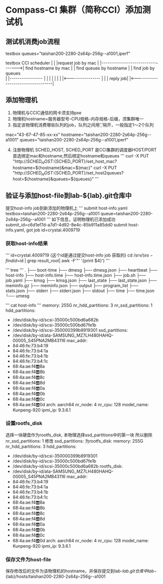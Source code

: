 # Compass-CI 集群（简称CCI）添加测试机
## 测试机消费job流程

testbox queues="taishan200-2280-2s64p-256g--a1001,iperf"

testbox				  CCI scheduler
   |					|
   |request job by mac			|
   |----------------------------------->| find hostname by mac
   |					| find queues by hostname
   |					| find job by queues	
   |					|-----------------
   |					|		 |
   |					|		 |
   |					|<----------------
   |					|
   |  			       reply job|
   |<-----------------------------------|

## 添加物理机
1. 物理机与CCIC通信的网卡须支持pxe
2. 物理机hostname=服务器型号-CPU规格-内存规格-后缀，须集群唯一
3. 指定该物理机消费哪些队列的job，队列之间用','隔开，一般指定1～2个队列

mac="43-67-47-85-xx-xx"
hostname="taishan200-2280-2s64p-256g--a1001"
queues="taishan200-2280-2s64p-256g--a1001,iperf"

4. 注册物理机
SCHED_HOST, SCHED_PORT 是CCI集群的调度器HOST/PORT
首选绑定mac和hostname,然后绑定hostname和queues
'''
curl -X PUT "http://${SCHED_HOST}:${SCHED_PORT}/set_host_mac?hostname=${hostname}&mac=${mac}"
curl -X PUT "http://${SCHED_HOST}:${SCHED_PORT}/set_host2queues?host=${hostname}&queues=${queues}"
'''

## 验证与添加host-file到lab-${lab}.git仓库中
提交host-info job到新添加的物理机上
'''
submit host-info.yaml testbox=taishan200-2280-2s64p-256g--a1001 queue=taishan200-2280-2s64p-256g--a1001
'''
如下信息，证明物理机已添加成功
submit_id=c6d1ef7d-a7d1-4d92-8e4c-85b911a85dd0
submit host-info.yaml, got job id=crystal.4009719

### 获取host-info结果
'''
id=crystal.4009719 (这个id是通过提交host-info job 获取的)
cd /srv/$(es-find id=$id | grep result_root| awk -F'"' '{print $4}')
'''

'''
tree
'''
.
├── boot-time
├── dmesg
├── dmesg.json
├── heartbeat
├── host-info
├── host-info.time
├── host-info.time.json
├── job.sh
├── job.yaml
├── kmsg
├── kmsg.json
├── last_state
├── last_state.json
├── meminfo.gz
├── meminfo.json
├── output
├── program_list
├── stats.json
├── stderr
├── stderr.json
├── stdout
├── time
├── time.json
└── umesg

'''
cat host-info
'''
memory: 255G
nr_hdd_partitions: 3
nr_ssd_partitions: 1
hdd_partitions:
  - /dev/disk/by-id/scsi-35000c500bd6a682b
  - /dev/disk/by-id/scsi-35000c500bd67fe1b
  - /dev/disk/by-id/scsi-350000399b8919301
ssd_partitions:
  - /dev/disk/by-id/ata-SAMSUNG_MZ7LH480HAHQ-00005_S45PNA2MB43116
mac_addr:
  - 84:46:fe:73:b4:19
  - 84:46:fe:73:b4:1a
  - 84:46:fe:73:b4:1b
  - 84:46:fe:73:b4:1c
  - 68:4a:ae:f4:ab:8a
  - 68:4a:ae:f4:ab:8b
  - 68:4a:ae:f4:ab:8c
  - 68:4a:ae:f4:ab:8d
  - 68:4a:ae:f4:ab:0a
  - 68:4a:ae:f4:ab:0b
  - 68:4a:ae:f4:ab:0c
  - 68:4a:ae:f4:ab:0d
arch: aarch64
nr_node: 4
nr_cpu: 128
model_name: Kunpeng-920
ipmi_ip: 9.3.6.1

### 设置rootfs_disk
选择一块硬盘作为rootfs_disk, 本物理选择ssd_partitions中的第一块
所以删除 nr_ssd_partitions: 1
修改 ssd_partitions: 为rootfs_disk:
memory: 255G
nr_hdd_partitions: 3
hdd_partitions:
  - /dev/disk/by-id/scsi-350000399b8919301
  - /dev/disk/by-id/scsi-35000c500bd67fe1b
  - /dev/disk/by-id/scsi-35000c500bd6a682b
rootfs_disk:
  - /dev/disk/by-id/ata-SAMSUNG_MZ7LH480HAHQ-00005_S45PNA2MB43116
mac_addr:
  - 84:46:fe:73:b4:19
  - 84:46:fe:73:b4:1a
  - 84:46:fe:73:b4:1b
  - 84:46:fe:73:b4:1c
  - 68:4a:ae:f4:ab:8a
  - 68:4a:ae:f4:ab:8b
  - 68:4a:ae:f4:ab:8c
  - 68:4a:ae:f4:ab:8d
  - 68:4a:ae:f4:ab:0a
  - 68:4a:ae:f4:ab:0b
  - 68:4a:ae:f4:ab:0c
  - 68:4a:ae:f4:ab:0d
arch: aarch64
nr_node: 4
nr_cpu: 128
model_name: Kunpeng-920
ipmi_ip: 9.3.6.1

### 保存文件为host-file
保存修改后的文件为该物理机的hostname，并保存提交到lab-${lab}.git仓库中
lab-${lab}/hosts/taishan200-2280-2s64p-256g--a1001
